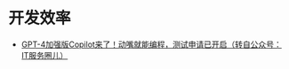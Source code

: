# 开发效率

- [GPT-4加强版Copilot来了！动嘴就能编程，测试申请已开启（转自公众号：IT服务圈儿）](https://mp.weixin.qq.com/s/PPwWVAFFNz4BbBZZ9kHkdA)